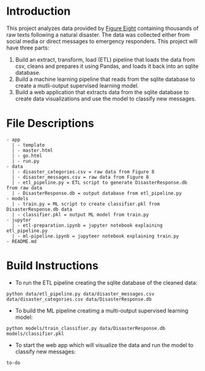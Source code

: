 # Introduction

This project analyzes data provided by [Figure Eight](https://appen.com/datasets/combined-disaster-response-data/) containing thousands of raw texts following a natural disaster. The data was collected either from social media or direct messages to emergency responders. This project will have three parts:

1. Build an extract, transform, load (ETL) pipeline that loads the data from csv, cleans and prepares it using Pandas, and loads it back into an sqlite database.
2. Build a machine learning pipeline that reads from the sqlite database to create a mutli-output supervised learning model.
3. Build a web application that extracts data from the sqlite database to create data visualizations and use the model to classify new messages.

# File Descriptions

```
- app
  | - template
  | - master.html
  | - go.html
  | - run.py
- data
  | - disaster_categories.csv = raw data from Figure 8
  | - disaster_messages.csv = raw data from Figure 8
  | - etl_pipeline.py = ETL script to generate DisasterResponse.db from raw data
  | - DisasterResponse.db = output database from etl_pipeline.py
- models
  | - train.py = ML script to create classifier.pkl from DisasterResponse.db data
  | - classifier.pkl = output ML model from train.py
- jupyter
  | - etl-preparation.ipynb = jupyter notebook explaining etl_pipeline.py
  | - ml-pipeline.ipynb = jupyteer notebook explaining train.py
- README.md
```

# Build Instructions

- To run the ETL pipeline creating the sqlite database of the cleaned data:
```
python data/etl_pipeline.py data/disaster_messages.csv data/disaster_categories.csv data/DisasterResponse.db
```
- To build the ML pipeline creatimg a multi-output supervised learning model:
```
python models/train_classifier.py data/DisasterResponse.db models/classifier.pkl
```
- To start the web app which will visualize the data and run the model to classify new messages:
```
to-do
```

